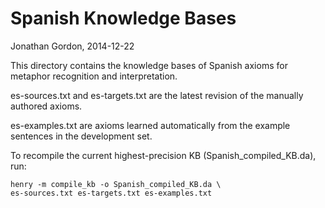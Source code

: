 # Spanish Knowledge Bases
Jonathan Gordon, 2014-12-22

This directory contains the knowledge bases of Spanish axioms for
metaphor recognition and interpretation.

es-sources.txt and es-targets.txt are the latest revision of the
manually authored axioms.

es-examples.txt are axioms learned automatically from the example
sentences in the development set.

To recompile the current highest-precision KB (Spanish_compiled_KB.da), run:

    henry -m compile_kb -o Spanish_compiled_KB.da \
    es-sources.txt es-targets.txt es-examples.txt
